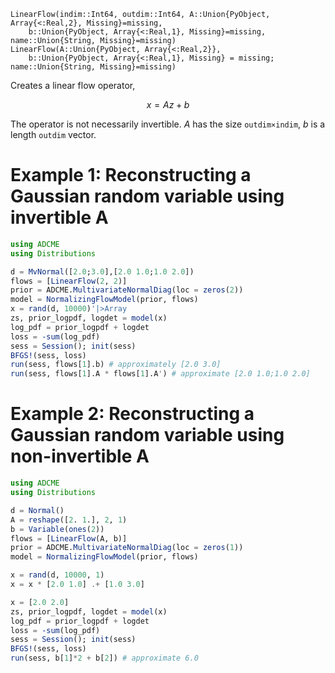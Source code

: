 ```
LinearFlow(indim::Int64, outdim::Int64, A::Union{PyObject, Array{<:Real,2}, Missing}=missing, 
    b::Union{PyObject, Array{<:Real,1}, Missing}=missing, name::Union{String, Missing}=missing)
LinearFlow(A::Union{PyObject, Array{<:Real,2}},
    b::Union{PyObject, Array{<:Real,1}, Missing} = missing; name::Union{String, Missing}=missing)
```

Creates a linear flow operator, 

$$
x = Az + b
$$

The operator is not necessarily invertible. $A$ has the size `outdim×indim`, $b$ is a length `outdim` vector.

# Example 1: Reconstructing a Gaussian random variable using invertible A

```julia
using ADCME
using Distributions 

d = MvNormal([2.0;3.0],[2.0 1.0;1.0 2.0])
flows = [LinearFlow(2, 2)]
prior = ADCME.MultivariateNormalDiag(loc = zeros(2))
model = NormalizingFlowModel(prior, flows)
x = rand(d, 10000)'|>Array
zs, prior_logpdf, logdet = model(x)
log_pdf = prior_logpdf + logdet
loss = -sum(log_pdf)
sess = Session(); init(sess)
BFGS!(sess, loss)
run(sess, flows[1].b) # approximately [2.0 3.0]
run(sess, flows[1].A * flows[1].A') # approximate [2.0 1.0;1.0 2.0]
```

# Example 2: Reconstructing a Gaussian random variable using non-invertible A

```julia
using ADCME
using Distributions 

d = Normal()
A = reshape([2. 1.], 2, 1)
b = Variable(ones(2)) 
flows = [LinearFlow(A, b)]
prior = ADCME.MultivariateNormalDiag(loc = zeros(1))
model = NormalizingFlowModel(prior, flows)

x = rand(d, 10000, 1)
x = x * [2.0 1.0] .+ [1.0 3.0]

x = [2.0 2.0]
zs, prior_logpdf, logdet = model(x)
log_pdf = prior_logpdf + logdet
loss = -sum(log_pdf)
sess = Session(); init(sess)
BFGS!(sess, loss)
run(sess, b[1]*2 + b[2]) # approximate 6.0
```
